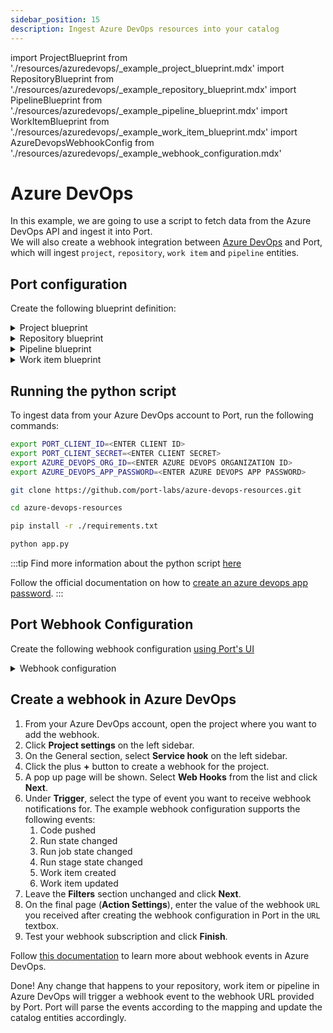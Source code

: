 ```yaml
---
sidebar_position: 15
description: Ingest Azure DevOps resources into your catalog
---
```


import ProjectBlueprint from './resources/azuredevops/\_example_project_blueprint.mdx'
import RepositoryBlueprint from './resources/azuredevops/\_example_repository_blueprint.mdx'
import PipelineBlueprint from './resources/azuredevops/\_example_pipeline_blueprint.mdx'
import WorkItemBlueprint from './resources/azuredevops/\_example_work_item_blueprint.mdx'
import AzureDevopsWebhookConfig from './resources/azuredevops/\_example_webhook_configuration.mdx'

# Azure DevOps

In this example, we are going to use a script to fetch data from the Azure DevOps API and ingest it into Port.  
We will also create a webhook integration between [Azure DevOps](https://azure.microsoft.com/en-us/products/devops) and Port, which will ingest `project`, `repository`, `work item` and `pipeline` entities.

## Port configuration

Create the following blueprint definition:

<details>
<summary>Project blueprint</summary>

<ProjectBlueprint/>

</details>

<details>
<summary>Repository blueprint</summary>

<RepositoryBlueprint/>

</details>

<details>
<summary>Pipeline blueprint</summary>

<PipelineBlueprint/>

</details>

<details>
<summary>Work item blueprint</summary>

<WorkItemBlueprint/>

</details>

## Running the python script

To ingest data from your Azure DevOps account to Port, run the following commands:

```bash
export PORT_CLIENT_ID=<ENTER CLIENT ID>
export PORT_CLIENT_SECRET=<ENTER CLIENT SECRET>
export AZURE_DEVOPS_ORG_ID=<ENTER AZURE DEVOPS ORGANIZATION ID>
export AZURE_DEVOPS_APP_PASSWORD=<ENTER AZURE DEVOPS APP PASSWORD>

git clone https://github.com/port-labs/azure-devops-resources.git

cd azure-devops-resources

pip install -r ./requirements.txt

python app.py

```

:::tip
Find more information about the python script [here](https://github.com/port-labs/azure-devops-resources)

Follow the official documentation on how to [create an azure devops app password](https://learn.microsoft.com/en-us/azure/devops/organizations/accounts/use-personal-access-tokens-to-authenticate?view=azure-devops&tabs=Windows).
:::

## Port Webhook Configuration

Create the following webhook configuration [using Port's UI](/build-your-software-catalog/sync-data-to-catalog/webhook/?operation=ui#configuring-webhook-endpoints)

<details>

<summary>Webhook configuration</summary>

1. **Basic details** tab - fill the following details:
   1. Title : `Azure DevOps Mapper`.
   2. Identifier : `azure_devops_mapper`.
   3. Description : `A webhook configuration to map Azure DevOps resources to Port`.
   4. Icon : `AzureDevops`.
2. **Integration configuration** tab - fill the following JQ mapping:

   <AzureDevopsWebhookConfig/>

3. Click **Save** at the bottom of the page.

</details>

## Create a webhook in Azure DevOps

1. From your Azure DevOps account, open the project where you want to add the webhook.
2. Click **Project settings** on the left sidebar.
3. On the General section, select **Service hook** on the left sidebar.
4. Click the plus **+** button to create a webhook for the project.
5. A pop up page will be shown. Select **Web Hooks** from the list and click **Next**.
6. Under **Trigger**, select the type of event you want to receive webhook notifications for. The example webhook configuration supports the following events:
   1. Code pushed
   2. Run state changed
   3. Run job state changed
   4. Run stage state changed
   5. Work item created
   6. Work item updated
7. Leave the **Filters** section unchanged and click **Next**.
8. On the final page (**Action Settings**), enter the value of the webhook `URL` you received after creating the webhook configuration in Port in the `URL` textbox.
9. Test your webhook subscription and click **Finish**.

Follow [this documentation](https://learn.microsoft.com/en-us/azure/devops/service-hooks/events?toc=%2Fazure%2Fdevops%2Fmarketplace-extensibility%2Ftoc.json&view=azure-devops) to learn more about webhook events in Azure DevOps.

Done! Any change that happens to your repository, work item or pipeline in Azure DevOps will trigger a webhook event to the webhook URL provided by Port. Port will parse the events according to the mapping and update the catalog entities accordingly.
